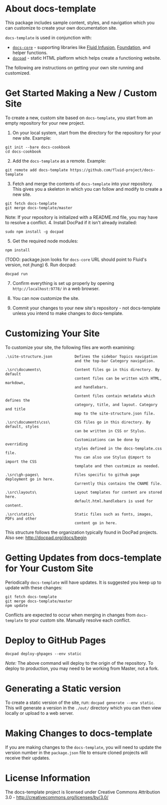 # About docs-template

This package includes sample content, styles, and navigation which you can customize to create your own documentation site.

`docs-template` is used in conjunction with:
* [`docs-core`](https://github.com/fluid-project/docs-core) - supporting libraries like [Fluid Infusion](http://fluidproject.org), [Foundation](http://zurb.foundation.com/), and helper functions.
* [`docpad`](http://docpad.org) - static HTML platform which helps create a functioning website.

The following are instructions on getting your own site running and customized.

# Get Started Making a New / Custom Site

To create a new, custom site based on `docs-template`, you start from an empty repository for your new project.

1. On your local system, start from the directory for the repository for your new site. Example:
```
git init --bare docs-cookbook
cd docs-cookbook
```
2. Add the `docs-template` as a remote. Example:
```
git remote add docs-template https://github.com/fluid-project/docs-template
```
3. Fetch and merge the contents of `docs-template` into your repository. This gives you a skeleton in which you can follow and modify to create a new site.
```
git fetch docs-template
git merge docs-template/master
```
Note: If your repository is initialized with a README.md file, you may have to resolve a conflict.
4. Install DocPad if it isn't already installed:
```
sudo npm install -g docpad
```
5. Get the required node modules:
```
npm install
```
(TODO: package.json looks for `docs-core` URL should point to Fluid's version, not jhung)
6. Run docpad:
```
docpad run
```
7. Confirm everything is set up properly by opening `http://localhost:9778/` in a web browser.

8. You can now customize the site.

9. Commit your changes to your new site's repository - not docs-template unless you intend to make changes to docs-template.

# Customizing Your Site

To customize your site, the following files are worth examining:

```
.\site-structure.json          Defines the sidebar Topics navigation
                               and the top-bar Category navigation.

.\src\documents\               Content files go in this directory. By default
                               content files can be written with HTML, markdown,
                               and handlebars.

                               Content files contain metadata which defines the
                               category, title, and layout. Category and title
                               map to the site-structure.json file.

.\src\documents\css\           CSS files go in this directory. By default, styles
                               can be written in CSS or Stylus.

                               Customizations can be done by overriding
                               styles defined in the docs-template.css file.
                               You can also use Stylus @import to import the CSS
                               template and then customize as needed.

.\src\gh-pages\                Files specific to github page deployment go in here.
                               Currently this contains the CNAME file.

.\src\layouts\                 Layout templates for content are stored here.
                               default.html.handlebars is used for content.

.\src\static\                  Static files such as fonts, images, PDFs and other
                               content go in here.
```

This structure follows the organization typically found in DocPad projects.
Also see: http://docpad.org/docs/begin

# Getting Updates from docs-template for Your Custom Site

Periodically `docs-template` will have updates. It is suggested you keep up to update with these changes:

```
git fetch docs-template
git merge docs-template/master
npm update
```

Conflicts are expected to occur when merging in changes from `docs-template` to your custom site. Manually resolve each conflict.

# Deploy to GitHub Pages
```
docpad deploy-ghpages --env static
```

*Note:* The above command will deploy to the origin of the repository. To deploy
to production, you may need to be working from Master, not a fork.

# Generating a Static version
To create a static version of the site, run: `docpad generate --env static`. This will generate a version in the `./out/` directory which you can then view locally or upload to a web server.

# Making Changes to docs-template
If you are making changes to the `docs-template`, you will need to update the version number in the `package.json` file to ensure cloned projects will receive their updates.

# License Information
The docs-template project is licensed under Creative Commons Attribution 3.0 - http://creativecommons.org/licenses/by/3.0/
